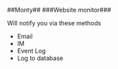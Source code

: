 ##Monty##
###Website monitor###

Will notify you via these methods

 - Email
 - IM
 - Event Log
 - Log to database